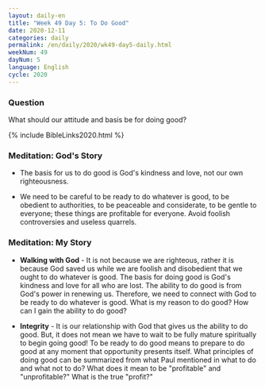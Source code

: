 ```yaml
---
layout: daily-en
title: "Week 49 Day 5: To Do Good"
date: 2020-12-11 
categories: daily
permalink: /en/daily/2020/wk49-day5-daily.html
weekNum: 49
dayNum: 5
language: English
cycle: 2020
---
```

### Question     
What should our attitude and basis be for doing good?

{% include BibleLinks2020.html %} 

### Meditation: God's Story   
+ The basis for us to do good is God's kindness and love, not our own righteousness. 

+ We need to be careful to be ready to do whatever is good, to be obedient to authorities, to be peaceable and considerate, to be gentle to everyone; these things are profitable for everyone. Avoid foolish controversies and useless quarrels. 

### Meditation: My Story   
+ **Walking with God** - It is not because we are righteous, rather it is because God saved us while we are foolish and disobedient that we ought to do whatever is good. The basis for doing good is God's kindness and love for all who are lost. The ability to do good is from God's power in renewing us. Therefore, we need to connect with God to be ready to do whatever is good. What is my reason to do good? How can I gain the ability to do good? 

+ **Integrity** - It is our relationship with God that gives us the ability to do good. But, it does not mean we have to wait to be fully mature spiritually to begin going good! To be ready to do good means to prepare to do good at any moment that opportunity presents itself. What principles of doing good can be summarized from what Paul mentioned in what to do and what not to do? What does it mean to be "profitable" and "unprofitable?" What is the true "profit?" 
